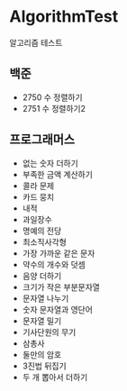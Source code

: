 # AlgorithmTest
알고리즘 테스트

<h2>백준</h2>
<ul>
  <li>2750 수 정렬하기</li>
  <li>2751 수 정렬하기2</li>
</ul>

<h2>프로그래머스</h2>
<ul>
  <li>없는 숫자 더하기</li>
  <li>부족한 금액 계산하기</li>
  <li>콜라 문제</li>
  <li>카드 뭉치</li>
  <li>내적</li>
  <li>과일장수</li>
  <li>명예의 전당</li>
  <li>최소직사각형</li>
  <li>가장 가까운 같은 문자</li>
  <li>약수의 개수와 덧셈</li>
  <li>음양 더하기</li>
  <li>크기가 작은 부분문자열</li>
  <li>문자열 나누기</li>
  <li>숫자 문자열과 영단어</li>
  <li>문자열 밀기</li>
  <li>기사단원의 무기</li>
  <li>삼총사</li>
  <li>둘만의 암호</li>
  <li>3진법 뒤집기</li>
  <li>두 개 뽑아서 더하기</li>
</ul>
